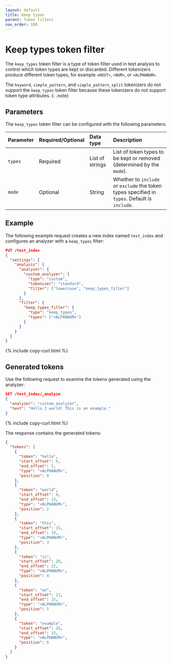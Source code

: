 ```yaml
---
layout: default
title: Keep types
parent: Token filters
nav_order: 180
---
```


# Keep types token filter

The `keep_types` token filter is a type of token filter used in text analysis to control which token types are kept or discarded. Different tokenizers produce different token types, for example `<HOST>`, `<NUM>`, or `<ALPHANUM>`.

The `keyword`, `simple_pattern`, and `simple_pattern_split` tokenizers do not support the `keep_types` token filter because these tokenizers do not support token type attributes.
{: .note}

## Parameters

The `keep_types` token filter can be configured with the following parameters.

Parameter | Required/Optional | Data type | Description
:--- | :--- | :--- | :--- 
`types` | Required | List of strings | List of token types to be kept or removed (determined by the `mode`).
`mode`| Optional | String | Whether to `include` or `exclude` the token types specified in `types`. Default is `include`.
 

## Example

The following example request creates a new index named `test_index` and configures an analyzer with a `keep_types` filter:

```json
PUT /test_index
{
  "settings": {
    "analysis": {
      "analyzer": {
        "custom_analyzer": {
          "type": "custom",
          "tokenizer": "standard",
          "filter": ["lowercase", "keep_types_filter"]
        }
      },
      "filter": {
        "keep_types_filter": {
          "type": "keep_types",
          "types": ["<ALPHANUM>"]
        }
      }
    }
  }
}
```
{% include copy-curl.html %}

## Generated tokens

Use the following request to examine the tokens generated using the analyzer:

```json
GET /test_index/_analyze
{
  "analyzer": "custom_analyzer",
  "text": "Hello 2 world! This is an example."
}
```
{% include copy-curl.html %}

The response contains the generated tokens:

```json
{
  "tokens": [
    {
      "token": "hello",
      "start_offset": 0,
      "end_offset": 5,
      "type": "<ALPHANUM>",
      "position": 0
    },
    {
      "token": "world",
      "start_offset": 8,
      "end_offset": 13,
      "type": "<ALPHANUM>",
      "position": 2
    },
    {
      "token": "this",
      "start_offset": 15,
      "end_offset": 19,
      "type": "<ALPHANUM>",
      "position": 3
    },
    {
      "token": "is",
      "start_offset": 20,
      "end_offset": 22,
      "type": "<ALPHANUM>",
      "position": 4
    },
    {
      "token": "an",
      "start_offset": 23,
      "end_offset": 25,
      "type": "<ALPHANUM>",
      "position": 5
    },
    {
      "token": "example",
      "start_offset": 26,
      "end_offset": 33,
      "type": "<ALPHANUM>",
      "position": 6
    }
  ]
}
```

